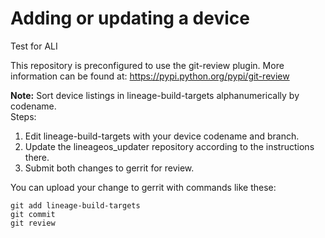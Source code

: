 # Adding or updating a device

Test for ALI

This repository is preconfigured to use the git-review plugin. More information can be found at:
https://pypi.python.org/pypi/git-review

**Note:** Sort device listings in lineage-build-targets alphanumerically by codename.  
Steps:  
1. Edit lineage-build-targets with your device codename and branch.  
2. Update the lineageos_updater repository according to the instructions there.  
3. Submit both changes to gerrit for review.  

You can upload your change to gerrit with commands like these:

    git add lineage-build-targets
    git commit
    git review

